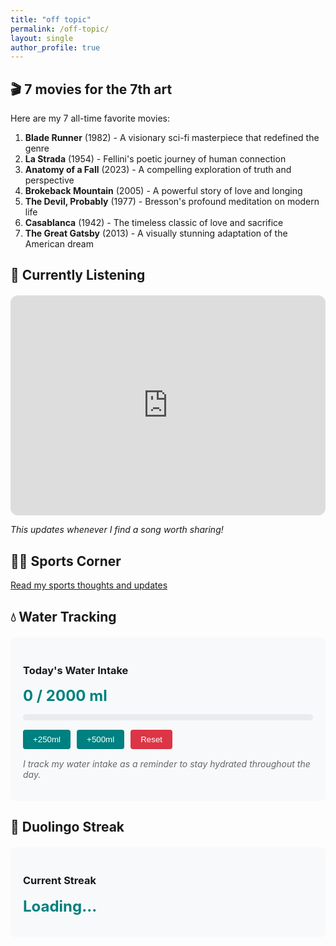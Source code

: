 ```yaml
---
title: "off topic"
permalink: /off-topic/
layout: single
author_profile: true
---
```


<div class="notice--info" style="display: none;">
  <h4>Why Off Topic?</h4>
  <p>Adding a bit of human touch to this blog - because life isn't just about research and work!</p>
</div>

## 🎬 7 movies for the 7th art

Here are my 7 all-time favorite movies:

1. **Blade Runner** (1982) - A visionary sci-fi masterpiece that redefined the genre
2. **La Strada** (1954) - Fellini's poetic journey of human connection
3. **Anatomy of a Fall** (2023) - A compelling exploration of truth and perspective
4. **Brokeback Mountain** (2005) - A powerful story of love and longing
5. **The Devil, Probably** (1977) - Bresson's profound meditation on modern life
6. **Casablanca** (1942) - The timeless classic of love and sacrifice
7. **The Great Gatsby** (2013) - A visually stunning adaptation of the American dream

## 🎵 Currently Listening

<div id="spotify-player">
  <div class="spotify-container">
    <iframe style="border-radius:12px" 
            src="https://open.spotify.com/embed/track/2fRF1w5mM5ZIUvZvHswpdw?utm_source=generator" 
            width="100%" 
            height="352" 
            frameBorder="0" 
            allowfullscreen="" 
            allow="autoplay; clipboard-write; encrypted-media; fullscreen; picture-in-picture" 
            loading="lazy">
    </iframe>
    <p class="spotify-note"><em>This updates whenever I find a song worth sharing!</em></p>
  </div>
</div>

## 🏃‍♂️ Sports Corner

[Read my sports thoughts and updates](/off-topic/sports/)

## 💧 Water Tracking

<div id="water-tracker">
  <div class="water-stats">
    <h3>Today's Water Intake</h3>
    <div class="water-counter">
      <span id="water-count">0</span> / 2000 ml
    </div>
    <div class="water-progress">
      <div id="water-progress-bar" class="progress-bar"></div>
    </div>
    <div class="water-buttons">
      <button onclick="addWater(250)">+250ml</button>
      <button onclick="addWater(500)">+500ml</button>
      <button onclick="resetWater()" class="reset-button">Reset</button>
    </div>
    <p class="water-note"><em>I track my water intake as a reminder to stay hydrated throughout the day.</em></p>
  </div>
</div>

## 🌟 Duolingo Streak

<div id="duolingo-streak">
  <div class="streak-container">
    <h3>Current Streak</h3>
    <div id="streak-count">Loading...</div>
    <div id="streak-calendar"></div>
  </div>
</div>

<script>
// Water tracking functionality
let waterCount = 0;
const waterGoal = 2000;

function updateProgressBar() {
  const progress = (waterCount / waterGoal) * 100;
  document.getElementById('water-progress-bar').style.width = `${Math.min(progress, 100)}%`;
}

function addWater(amount) {
  waterCount += amount;
  document.getElementById('water-count').textContent = waterCount;
  localStorage.setItem('waterCount', waterCount);
  localStorage.setItem('lastUpdated', new Date().toDateString());
  updateProgressBar();
}

function resetWater() {
  waterCount = 0;
  document.getElementById('water-count').textContent = waterCount;
  localStorage.setItem('waterCount', 0);
  localStorage.setItem('lastUpdated', new Date().toDateString());
  updateProgressBar();
}

// Load saved water count
window.onload = function() {
  const savedCount = localStorage.getItem('waterCount');
  const lastUpdated = localStorage.getItem('lastUpdated');
  
  if (lastUpdated !== new Date().toDateString()) {
    waterCount = 0;
    localStorage.setItem('waterCount', 0);
  } else if (savedCount) {
    waterCount = parseInt(savedCount);
    document.getElementById('water-count').textContent = waterCount;
  }
  updateProgressBar();
}

// Duolingo API integration
async function fetchDuolingoStreak() {
  try {
    const userId = 'jyanqa';
    const response = await fetch(`https://www.duolingo.com/2017-06-30/users/${userId}?fields=streak`);
    const data = await response.json();
    document.getElementById('streak-count').textContent = `${data.streak} days`;
  } catch (error) {
    console.error('Error fetching Duolingo streak:', error);
    document.getElementById('streak-count').textContent = 'Unable to load streak';
  }
}

// Call Duolingo API on page load
fetchDuolingoStreak();
</script>

<style>
.water-stats {
  background-color: #f8f9fa;
  padding: 20px;
  border-radius: 8px;
  margin: 20px 0;
}

.water-counter {
  font-size: 24px;
  font-weight: bold;
  color: #008080;
  margin: 15px 0;
}

.water-progress {
  width: 100%;
  height: 10px;
  background-color: #e9ecef;
  border-radius: 5px;
  margin: 15px 0;
  overflow: hidden;
}

.progress-bar {
  height: 100%;
  background-color: #008080;
  width: 0;
  transition: width 0.3s ease;
}

.water-buttons {
  display: flex;
  gap: 10px;
  margin: 15px 0;
}

.water-buttons button {
  background-color: #008080;
  color: white;
  border: none;
  padding: 8px 16px;
  border-radius: 4px;
  cursor: pointer;
  transition: background-color 0.3s;
}

.water-buttons button:hover {
  background-color: #006666;
}

.water-buttons .reset-button {
  background-color: #dc3545;
}

.water-buttons .reset-button:hover {
  background-color: #c82333;
}

.water-note {
  font-style: italic;
  color: #666;
  margin-top: 10px;
}

.streak-container {
  background-color: #f8f9fa;
  padding: 20px;
  border-radius: 8px;
  margin: 20px 0;
}

#streak-count {
  font-size: 24px;
  font-weight: bold;
  color: #008080;
  margin: 15px 0;
}

#spotify-player {
  margin: 20px 0;
}

#duolingo-streak {
  margin: 20px 0;
}
</style> 